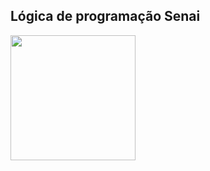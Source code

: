 ## Lógica de programação Senai

<img src="https://cdn.jsdelivr.net/gh/devicons/devicon/icons/python/python-original-wordmark.svg" width="200" height="200"/>

